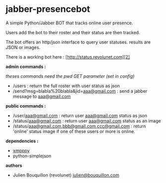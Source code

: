 jabber-presencebot
==================

A simple Python/Jabber BOT that tracks online user presence.

Users add the bot to their roster and their status are then tracked.

The bot offers an http/json interface to query user statuses. results are JSON or images.

There is a working bot here : [http://status.revolunet.com][2]

**admin commands :** 

*theses commands need the pwd GET parameter (set in config)*

  - /users :    return the full roster with user status as json
  - /send?msg=blabla%20blabla&jid=aaa@gmail.com :  send a jabber message to aaa@gmail.com

**public commands :**

  - /user/aaa@gmail.com : return user aaa@gmail.com status as json
  - /status/aaa@gmail.com : return user aaa@gmail.com status as an image
 - /status/aaa@gmail.com,bbb@gmail.com,ccc@gmail.com :  return 'online' status image if one of these users or more is online.


**dependencies :** 

 * [xmpppy][1] 
 * python-simplejson
 

**authors**

 * Julien Bouquillon (revolunet) julien@bouquillon.com


  [1]: http://xmpppy.sourceforge.net/
  [2]: http://status.revolunet.com
